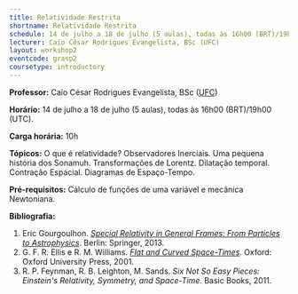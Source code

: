 ```yaml
---
title: Relatividade Restrita
shortname: Relatividade Restrita
schedule: 14 de julho a 18 de julho (5 aulas), todas às 16h00 (BRT)/19h00 (UTC)
lecturer: Caio César Rodrigues Evangelista, BSc (UFC)
layout: workshop2
eventcode: grasp2
coursetype: introductory
---
```


**Professor:** Caio César Rodrigues Evangelista, BSc ([UFC](https://www.fisica.ufc.br/portal/en/front-page/))

**Horário:** 14 de julho a 18 de julho (5 aulas), todas às 16h00 (BRT)/19h00 (UTC). 

**Carga horária:** 10h

**Tópicos:** O que é relatividade? Observadores Inerciais. Uma pequena história dos Sonamuh. Transformações de Lorentz. Dilatação temporal. Contração Espacial. Diagramas de Espaço-Tempo.

**Pré-requisitos:** Cálculo de funções de uma variável e mecânica Newtoniana.

**Bibliografia:**

1. Eric Gourgoulhon. _[Special Relativity in General Frames: From Particles to Astrophysics](https://doi.org/10.1007/978-3-642-37276-6)_. Berlin: Springer, 2013.
2. G. F. R. Ellis e R. M. Williams. _[Flat and Curved Space-Times](https://global.oup.com/academic/product/flat-and-curved-space-times-9780198506577?lang=en&cc=br)_. Oxford: Oxford University Press, 2001.
3. R. P. Feynman, R. B. Leighton, M. Sands. _Six Not So Easy Pieces: Einstein's Relativity, Symmetry, and Space-Time_. Basic Books, 2011.
